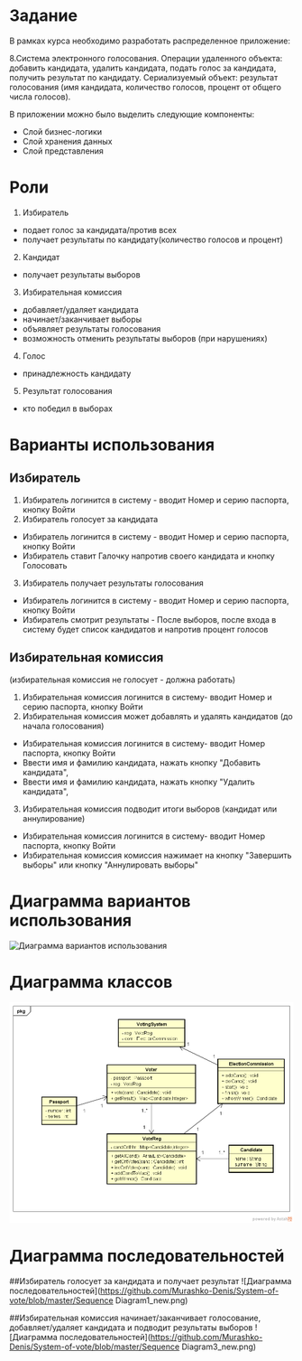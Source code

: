 # Задание
В рамках курса  необходимо разработать распределенное приложение:

8.Система электронного голосования. 
Операции удаленного объекта: добавить кандидата, удалить кандидата, подать голос за кандидата, получить результат по кандидату. 
Сериализуемый объект: результат голосования (имя кандидата, количество голосов, процент от общего числа голосов).


В приложении можно было выделить следующие компоненты:

* Слой бизнес-логики
* Слой хранения данных
* Слой представления

# Роли
1. Избиратель
 * подает голос за кандидата/против всех
 * получает результаты по кандидату(количество голосов и процент)

2. Кандидат
 * получает результаты выборов
 
3. Избирательная комиссия
 * добавляет/удаляет кандидата
 * начинает/заканчивает выборы
 * объявляет результаты голосования
 * возможность отменить результаты выборов (при нарушениях) 

4. Голос
 * принадлежность кандидату

5. Результат голосования
 * кто победил в выборах
 

# Варианты использования

## Избиратель
1. Избиратель логинится в систему - вводит Номер и серию паспорта, кнопку Войти
2. Избиратель голосует за кандидата
  * Избиратель логинится в систему - вводит Номер и серию паспорта, кнопку Войти
  * Избиратель ставит Галочку напротив своего кандидата и кнопку Голосовать
3. Избиратель получает результаты голосования 
 * Избиратель логинится в систему - вводит Номер  и серию паспорта, кнопку Войти
 * Избиратель смотрит результаты - После выборов, после входа в систему будет список кандидатов и напротив процент голосов 

<!--## Действия Кандидата
1. Кандидат логинится в систему - вводит Номер и серию паспорта, кнопку Войти
2. Кандидат получает результаты голосования
 * Кандидат логинится в систему - вводит Номер и серию паспорта, кнопку Войти
 * Кандидат смотрит результаты - После выборов, после входа в систему будет список кандидатов и напротив процент голосов 
3. Кандидат побеждает на выборах
 * Система выводит сообщения о победе-->


## Избирательная комиссия 
(избирательная комиссия не голосует - должна работать)

1. Избирательная комиссия логинится в систему- вводит Номер и серию паспорта, кнопку Войти
2. Избирательная комиссия может добавлять и удалять кандидатов (до начала голосования)
 * Избирательная комиссия логинится в систему- вводит Номер паспорта, кнопку Войти
 * Ввести имя и фамилию кандидата, нажать кнопку "Добавить кандидата", 
 * Ввести имя и фамилию кандидата, нажать кнопку "Удалить кандидата",
3. Избирательная комиссия подводит итоги выборов (кандидат или аннулирование) 
 * Избирательная комиссия логинится в систему- вводит Номер паспорта, кнопку Войти
 * Избирательная комиссия комиссия нажимает на кнопку "Завершить выборы" или  кнопку "Аннулировать выборы"
 
 <!--
# Диаграмма классов предметной области
![Диаграмма классов предметной области](https://github.com/Murashko-Denis/System-of-vote/blob/master/classes.png)-->

# Диаграмма вариантов использования
![Диаграмма вариантов использования](https://github.com/Murashko-Denis/System-of-vote/blob/master/UseCase_new.png)

# Диаграмма классов
![Диаграмма классов](https://github.com/Murashko-Denis/System-of-vote/blob/master/ClassDiagram0.png) 


# Диаграмма последовательностей

##Избиратель голосует за кандидата и получает результат
![Диаграмма последовательностей](https://github.com/Murashko-Denis/System-of-vote/blob/master/Sequence Diagram1_new.png)

##Избирательная комиссия начинает/заканчивает голосование, добавляет/удаляет кандидата и подводит результаты выборов
![Диаграмма последовательностей](https://github.com/Murashko-Denis/System-of-vote/blob/master/Sequence Diagram3_new.png)